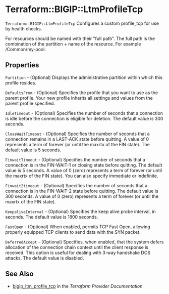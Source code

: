 # Terraform::BIGIP::LtmProfileTcp

`Terraform::BIGIP::LtmProfileTcp` Configures a custom profile_tcp for use by health checks.

For resources should be named with their "full path". The full path is the combination of the partition + name of the resource. For example /Common/my-pool.

## Properties

`Partition` - (Optional) Displays the administrative partition within which this profile resides.

`DefaultsFrom` - (Optional) Specifies the profile that you want to use as the parent profile. Your new profile inherits all settings and values from the parent profile specified.

`IdleTimeout` - (Optional) Specifies the number of seconds that a connection is idle before the connection is eligible for deletion. The default value is 300 seconds.

`CloseWaitTimeout` - (Optional) Specifies the number of seconds that a connection remains in a LAST-ACK state before quitting. A value of 0 represents a term of forever (or until the maxrtx of the FIN state). The default value is 5 seconds.

`FinwaitTimeout` - (Optional) Specifies the number of seconds that a connection is in the FIN-WAIT-1 or closing state before quitting. The default value is 5 seconds. A value of 0 (zero) represents a term of forever (or until the maxrtx of the FIN state). You can also specify immediate or indefinite.

`Finwait2timeout` - (Optional) Specifies the number of seconds that a connection is in the FIN-WAIT-2 state before quitting. The default value is 300 seconds. A value of 0 (zero) represents a term of forever (or until the maxrtx of the FIN state).

`KeepaliveInterval` - (Optional) Specifies the keep alive probe interval, in seconds. The default value is 1800 seconds.

`FastOpen` - (Optional) When enabled, permits TCP Fast Open, allowing properly equipped TCP clients to send data with the SYN packet.

`DeferredAccept` - (Optional) Specifies, when enabled, that the system defers allocation of the connection chain context until the client response is received. This option is useful for dealing with 3-way handshake DOS attacks. The default value is disabled.


## See Also

* [bigip_ltm_profile_tcp](https://www.terraform.io/docs/providers/bigip/r/ltm_profile_tcp.html) in the _Terraform Provider Documentation_